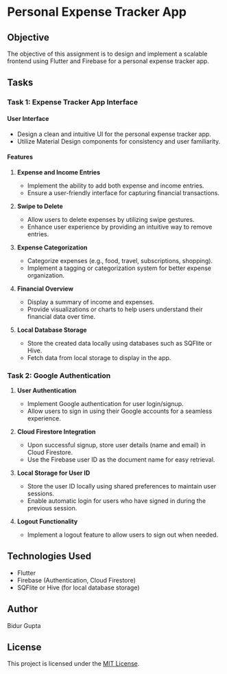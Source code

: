 # Personal Expense Tracker App

## Objective
The objective of this assignment is to design and implement a scalable frontend using Flutter and Firebase for a personal expense tracker app.

## Tasks

### Task 1: Expense Tracker App Interface

#### User Interface
- Design a clean and intuitive UI for the personal expense tracker app.
- Utilize Material Design components for consistency and user familiarity.

#### Features
1. **Expense and Income Entries**
    - Implement the ability to add both expense and income entries.
    - Ensure a user-friendly interface for capturing financial transactions.

2. **Swipe to Delete**
    - Allow users to delete expenses by utilizing swipe gestures.
    - Enhance user experience by providing an intuitive way to remove entries.

3. **Expense Categorization**
    - Categorize expenses (e.g., food, travel, subscriptions, shopping).
    - Implement a tagging or categorization system for better expense organization.

4. **Financial Overview**
    - Display a summary of income and expenses.
    - Provide visualizations or charts to help users understand their financial data over time.

5. **Local Database Storage**
    - Store the created data locally using databases such as SQFlite or Hive.
    - Fetch data from local storage to display in the app.

### Task 2: Google Authentication

1. **User Authentication**
    - Implement Google authentication for user login/signup.
    - Allow users to sign in using their Google accounts for a seamless experience.

2. **Cloud Firestore Integration**
    - Upon successful signup, store user details (name and email) in Cloud Firestore.
    - Use the Firebase user ID as the document name for easy retrieval.

3. **Local Storage for User ID**
    - Store the user ID locally using shared preferences to maintain user sessions.
    - Enable automatic login for users who have signed in during the previous session.

4. **Logout Functionality**
    - Implement a logout feature to allow users to sign out when needed.

## Technologies Used
- Flutter
- Firebase (Authentication, Cloud Firestore)
- SQFlite or Hive (for local database storage)

## Author
Bidur Gupta

## License
This project is licensed under the [MIT License](LICENSE).
